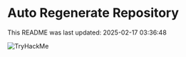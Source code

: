 # Auto Regenerate Repository

This README was last updated: 2025-02-17 03:36:48

 ![TryHackMe](https://tryhackme.com/badge/533634)